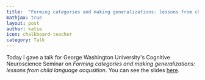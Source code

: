 ```yaml
---
title:  "Forming categories and making generalizations: lessons from child language acquisition"
mathjax: true
layout: post
author: katie
icon: chalkboard-teacher
category: Talk
---
```


Today I gave a talk for George Washington University's Cognitive Neuroscience Seminar on *Forming categories and making generalizations: lessons from child language acqusition*. You can see the slides [here](). 

